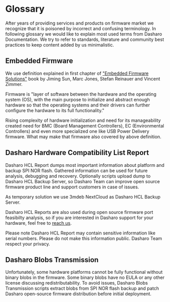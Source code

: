 # Glossary

After years of providing services and products on firmware
market we recognize that it is poisoned by incorrect and
confusing terminology. In following glossary we would like to
explain most used terms from Dasharo Documentation. We try to
refer to standards, literature and community best practices to
keep content added by us minimalistic.

## Embedded Firmware

We use definition explained in first chapter of
["Embedded Firmware Solutions"](https://link.springer.com/book/10.1007/978-1-4842-0070-4)
book by Jiming Sun, Marc Jones, Stefan Reinauer and Vincent Zimmer.

Firmware is "layer of software between the hardware and the
operating system (OS), with the main purpose to initialize and
abstract enough hardware so that the operating systems and
their drivers can further configure the hardware to its full
functionality."

Rising complexity of hardware initialization and need for its
manageability created need for BMC (Board Management
Controllers), EC (Environmental Controllers) and even more
specialized one like USB Power Delivery firmware. What may
make that firmware also covered by above definition.

## Dasharo Hardware Compatibility List Report

Dasharo HCL Report dumps most important information about platform and backup
SPI NOR flash. Gathered information can be used for future analysis, debugging
and recovery. Optionally scripts upload dump to Dasharo HCL Backup Server, so
Dasharo Team can improve open source firmware product line and support
customers in case of issues.

As temporary solution we use 3mdeb NextCloud as Dasharo HCL Backup Server.

Dasharo HCL Reports are also used during open source firmware port feasibilty
analysis, so if you are interested in Dasharo support for your hardware, feel
free to [reach us](mailto:leads@3mdeb.com).

Please note Dasharo HCL Report may contain sensitive information like serial
numbers. Please do not make this information public. Dasharo Team respect your
privacy.

## Dasharo Blobs Transmission

Unfortunately, some hardware platforms cannot be fully functional without
binary blobs in the firmware. Some binary blobs have no EULA or any other
license discussing redistributability. To avoid issues, Dasharo Blobs
Transmission scripts extract blobs from SPI NOR flash backup and patch Dasharo
open-source firmware distribution before initial deployment.
